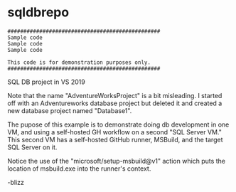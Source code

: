 # sqldbrepo

```
################################################
Sample code 
Sample code 
Sample code 

This code is for demonstration purposes only. 
################################################
```

SQL DB project in VS 2019

Note that the name "AdventureWorksProject" is a bit misleading. I started off with an Adventureworks database project but deleted it and created a new database project named "Database1".

The pupose of this example is to demonstrate doing db development in one VM, and using a self-hosted GH workflow on a second "SQL Server VM." This second VM has a self-hosted GitHub runner, MSBuild, and the target SQL Server on it. 

Notice the use of the "microsoft/setup-msbuild@v1" action which puts the location of msbuild.exe into the runner's context.

-blizz
